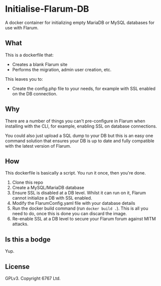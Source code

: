 # Initialise-Flarum-DB
A docker container for initializing empty MariaDB or MySQL databases for use with Flarum.
## What
This is a dockerfile that:
* Creates a blank Flarum site
* Performs the migration, admin user creation, etc.

This leaves you to:
* Create the config.php file to your needs, for example with SSL enabled on the DB connection.

## Why
There are a number of things you can't pre-configure in Flarum when installing with the CLI, for example, enabling SSL on database connections.

You could also just upload a SQL dump to your DB but this is an easy one command solution that ensures your DB is up to date and fully compatible with the latest version of Flarum.

## How
This dockerfile is basically a script. You run it once, then you're done.
1. Clone this repo
2. Create a MySQL/MariaDB database
3. Ensure SSL is disabled at a DB level. Whilst it can run on it, Flarum cannot initialize a DB with SSL enabled.
4. Modify the FlarumConfig.yaml file with your database details
5. Run the docker build command (run `docker build .`). This is all you need to do, once this is done you can discard the image.
5. Re-enable SSL at a DB level to secure your Flarum forum against MITM attacks.

## Is this a bodge
Yup.

## License
GPLv3. Copyright 6767 Ltd.
